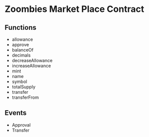 
# Zoombies Market Place Contract 

## Functions 

- allowance
- approve
- balanceOf
- decimals
- decreaseAllowance
- increaseAllowance
- mint
- name
- symbol
- totalSupply
- transfer
- transferFrom


## Events 

- Approval
- Transfer


            